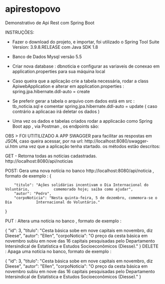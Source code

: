 # apirestopovo
Demonstrativo de Api Rest com Spring Boot 


INSTRUÇÕES:

- Fazer o download do projeto, e importar, foi utilizado o Spring Tool Suite Version: 3.9.8.RELEASE
 com Java SDK 1.8
 
- Banco de Dados Mysql versão 5.5

- Criar nova database : dbnoticia e configurar as variaveis de conexao em application.properties para 
sua máquina local

- Caso queira que a aplicação crie a tabela necessária, rodar a class ApiwebApplication e alterar
em application.properties : spring.jpa.hibernate.ddl-auto = create

- Se preferir gerar a tabela o arquivo com dados está em src : tb_noticia.sql e comentar
spring.jpa.hibernate.ddl-auto = update ( caso contrário a aplicacao irá deletar os dados )

- Uma vez os dados e tabelas criados rodar a applicacão como Spring Boot app , 
via Postman , os endpoints são:

OBS > FOI UTITILIZADO A APP SWAGGER para facilitar as respostas em JSON, caso queira acessar, por na url:
http://localhost:8080/swagger-ui.htm uma vez que a aplicação tenha startado. os métodos estão descritos:



GET - Retorna todas as notícias cadastradas.
http://localhost:8080/api/noticias 

POST: Gera uma nova notícia no banco
http://localhost:8080/api/noticia , formato de exemplo :
{
        
        "titulo": "Ações solidárias incentivam o Dia Internacional do Voluntário, 			comemorado hoje; saiba como ajudar",
        "autor": "Pedro",
        "corpoNoticia": "Nesta quinta-feira, 5 de dezembro, comemora-se o Dia 			Internacional do Voluntário."
 }

PUT : Altera uma notícia no banco  , formato de exemplo :

{
        "id": 3,
        "titulo": "Cesta básica sobe em nove capitais em novembro, diz Dieese",
        "autor": "Ellen",
        "corpoNoticia": "O preço da cesta básica em novembro subiu em nove das 16 capitais pesquisadas pelo 		Departamento Intersindical de Estatística e Estudos Socioeconômicos (Diesse)."
}
DELETE : Apaga uma notícia no banco, formato de exemplo :

{
        "id": 3,
        "titulo": "Cesta básica sobe em nove capitais em novembro, diz Dieese",
        "autor": "Ellen",
        "corpoNoticia": "O preço da cesta básica em novembro subiu em nove das 16 capitais pesquisadas pelo 		Departamento Intersindical de Estatística e Estudos Socioeconômicos (Diesse)."
}





